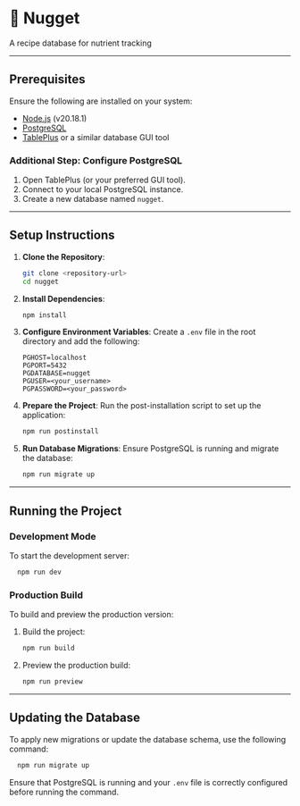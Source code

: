 # 🍗 Nugget

A recipe database for nutrient tracking

---

## Prerequisites

Ensure the following are installed on your system:

- [Node.js](https://nodejs.org/) (v20.18.1)
- [PostgreSQL](https://www.postgresql.org/)
- [TablePlus](https://tableplus.com/) or a similar database GUI tool

### Additional Step: Configure PostgreSQL

1. Open TablePlus (or your preferred GUI tool).
2. Connect to your local PostgreSQL instance.
3. Create a new database named `nugget`.

---

## Setup Instructions

1. **Clone the Repository**:

   ```bash
   git clone <repository-url>
   cd nugget
   ```

2. **Install Dependencies**:

   ```bash
   npm install
   ```

3. **Configure Environment Variables**:
   Create a `.env` file in the root directory and add the following:

   ```env
   PGHOST=localhost
   PGPORT=5432
   PGDATABASE=nugget
   PGUSER=<your_username>
   PGPASSWORD=<your_password>
   ```

4. **Prepare the Project**:
   Run the post-installation script to set up the application:

   ```bash
   npm run postinstall
   ```

5. **Run Database Migrations**:
   Ensure PostgreSQL is running and migrate the database:

   ```bash
   npm run migrate up
   ```

---

## Running the Project

### Development Mode

To start the development server:

```bash
  npm run dev
```

### Production Build

To build and preview the production version:

1. Build the project:

   ```bash
   npm run build
   ```

2. Preview the production build:

   ```bash
   npm run preview
   ```

---

## Updating the Database

To apply new migrations or update the database schema, use the following command:

```bash
  npm run migrate up
```

Ensure that PostgreSQL is running and your `.env` file is correctly configured before running the command.

